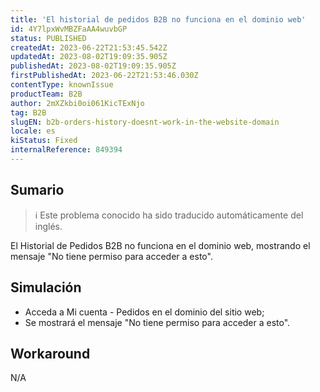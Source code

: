 ```yaml
---
title: 'El historial de pedidos B2B no funciona en el dominio web'
id: 4Y7lpxWvMBZFaAA4wuvbGP
status: PUBLISHED
createdAt: 2023-06-22T21:53:45.542Z
updatedAt: 2023-08-02T19:09:35.905Z
publishedAt: 2023-08-02T19:09:35.905Z
firstPublishedAt: 2023-06-22T21:53:46.030Z
contentType: knownIssue
productTeam: B2B
author: 2mXZkbi0oi061KicTExNjo
tag: B2B
slugEN: b2b-orders-history-doesnt-work-in-the-website-domain
locale: es
kiStatus: Fixed
internalReference: 849394
---
```


## Sumario

>ℹ️ Este problema conocido ha sido traducido automáticamente del inglés.


El Historial de Pedidos B2B no funciona en el dominio web, mostrando el mensaje "No tiene permiso para acceder a esto".


##

## Simulación



- Acceda a Mi cuenta - Pedidos en el dominio del sitio web;
- Se mostrará el mensaje "No tiene permiso para acceder a esto".



## Workaround


N/A



